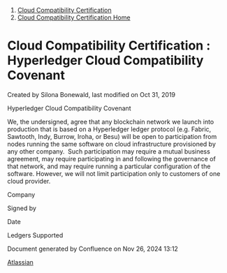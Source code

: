 1. [Cloud Compatibility Certification](index.html)
2. [Cloud Compatibility Certification Home](Cloud-Compatibility-Certification-Home_20414478.html)

# Cloud Compatibility Certification : Hyperledger Cloud Compatibility Covenant

Created by Silona Bonewald, last modified on Oct 31, 2019

Hyperledger Cloud Compatibility Covenant

We, the undersigned, agree that any blockchain network we launch into production that is based on a Hyperledger ledger protocol (e.g. Fabric, Sawtooth, Indy, Burrow, Iroha, or Besu) will be open to participation from nodes running the same software on cloud infrastructure provisioned by any other company.  Such participation may require a mutual business agreement, may require participating in and following the governance of that network, and may require running a particular configuration of the software. However, we will not limit participation only to customers of one cloud provider.

   

Company

Signed by

Date

Ledgers Supported

Document generated by Confluence on Nov 26, 2024 13:12

[Atlassian](http://www.atlassian.com/)
